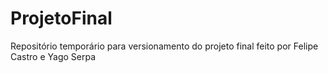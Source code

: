 # ProjetoFinal

Repositório temporário para versionamento do projeto final feito por Felipe Castro e Yago Serpa
